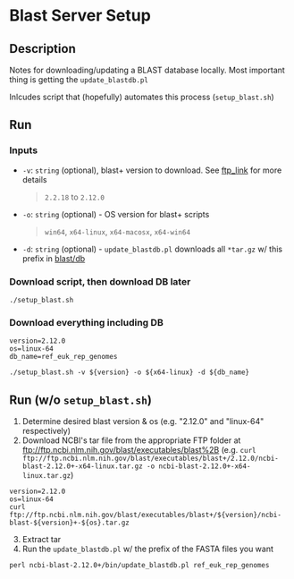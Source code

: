 # Blast Server Setup

## Description
Notes for downloading/updating a BLAST database locally. Most important thing is getting the `update_blastdb.pl`

Inlcudes script that (hopefully) automates this process (`setup_blast.sh`)

## Run
### Inputs
* `-v`: `string` (optional), blast+ version to download. See [ftp_link](ftp://ftp.ncbi.nlm.nih.gov/blast/executables/blast+) for more details
  > `2.2.18` to `2.12.0`
* `-o`: `string` (optional) - OS version for blast+ scripts
  > `win64`, `x64-linux`, `x64-macosx`, `x64-win64`
* `-d`: `string` (optional) - `update_blastdb.pl` downloads all `*tar.gz` w/ this prefix in [blast/db](ftp://ftp.ncbi.nlm.nih.gov/blast/db)

### Download script, then download DB later
```
./setup_blast.sh
```

### Download everything including DB 
```
version=2.12.0
os=linux-64
db_name=ref_euk_rep_genomes

./setup_blast.sh -v ${version} -o ${x64-linux} -d ${db_name}
```



## Run (w/o `setup_blast.sh`)
1. Determine desired blast version & os (e.g. "2.12.0" and "linux-64" respectively)
2. Download NCBI's tar file from the appropriate FTP folder at ftp://ftp.ncbi.nlm.nih.gov/blast/executables/blast%2B (e.g. `curl ftp://ftp.ncbi.nlm.nih.gov/blast/executables/blast+/2.12.0/ncbi-blast-2.12.0+-x64-linux.tar.gz -o ncbi-blast-2.12.0+-x64-linux.tar.gz`)
```
version=2.12.0
os=linux-64
curl ftp://ftp.ncbi.nlm.nih.gov/blast/executables/blast+/${version}/ncbi-blast-${version}+-${os}.tar.gz
```
3. Extract tar
4. Run the `update_blastdb.pl` w/ the prefix of the FASTA files you want
```
perl ncbi-blast-2.12.0+/bin/update_blastdb.pl ref_euk_rep_genomes
```
